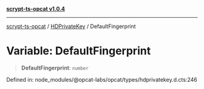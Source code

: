 [**scrypt-ts-opcat v1.0.4**](../../../README.md)

***

[scrypt-ts-opcat](../../../README.md) / [HDPrivateKey](../README.md) / DefaultFingerprint

# Variable: DefaultFingerprint

> **DefaultFingerprint**: `number`

Defined in: node\_modules/@opcat-labs/opcat/types/hdprivatekey.d.cts:246
